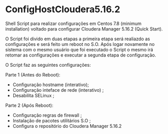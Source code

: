 # ConfigHostCloudera5.16.2
Shell Script para realizar configurações em Centos 7.8 (minimum installation) voltado para configurar Cloudera Manager 5.16.2 (Quick Start).

O Script foi divido em duas etapas a primeira etapa será realiazdo as configurações e será feito um reboot no S.O. Após logar novamente no sistema com o mesmo usuário que foi executado o Script o mesmo irá retomar as configurações e executar a segunda etapa de configuração.

O Script faz as seguintes configurações:

Parte 1 (Antes do Reboot):
- Configuração hostname (interativo);
- Configuração inteface de rede (interativo) ;
- Desabilita SELinux ;

Parte 2 (Após Reboot):
- Configuração regras de firewall ;
- Instalação de pacotes utilitários S.O ;
- Configura o repositório do Cloudera Manager 5.16.2 
